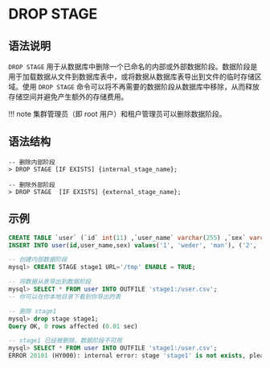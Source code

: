 # **DROP STAGE**

## **语法说明**

`DROP STAGE` 用于从数据库中删除一个已命名的内部或外部数据阶段。数据阶段是用于加载数据从文件到数据库表中，或将数据从数据库表导出到文件的临时存储区域。使用 `DROP STAGE` 命令可以将不再需要的数据阶段从数据库中移除，从而释放存储空间并避免产生额外的存储费用。

!!! note
    集群管理员（即 root 用户）和租户管理员可以删除数据阶段。

## **语法结构**

```
-- 删除内部阶段
> DROP STAGE [IF EXISTS] {internal_stage_name};

-- 删除外部阶段
> DROP STAGE  [IF EXISTS] {external_stage_name};
```

## **示例**

```sql
CREATE TABLE `user` (`id` int(11) ,`user_name` varchar(255) ,`sex` varchar(255));
INSERT INTO user(id,user_name,sex) values('1', 'weder', 'man'), ('2', 'tom', 'man'), ('3', 'wederTom', 'man');

-- 创建内部数据阶段
mysql> CREATE STAGE stage1 URL='/tmp' ENABLE = TRUE;

-- 将数据从表导出到数据阶段
mysql> SELECT * FROM user INTO OUTFILE 'stage1:/user.csv';
-- 你可以在你本地目录下看到你导出的表

-- 删除 stage1
mysql> drop stage stage1;
Query OK, 0 rows affected (0.01 sec)

-- stage1 已经被删除，数据阶段不可用
mysql> SELECT * FROM user INTO OUTFILE 'stage1:/user.csv';
ERROR 20101 (HY000): internal error: stage 'stage1' is not exists, please check
```
